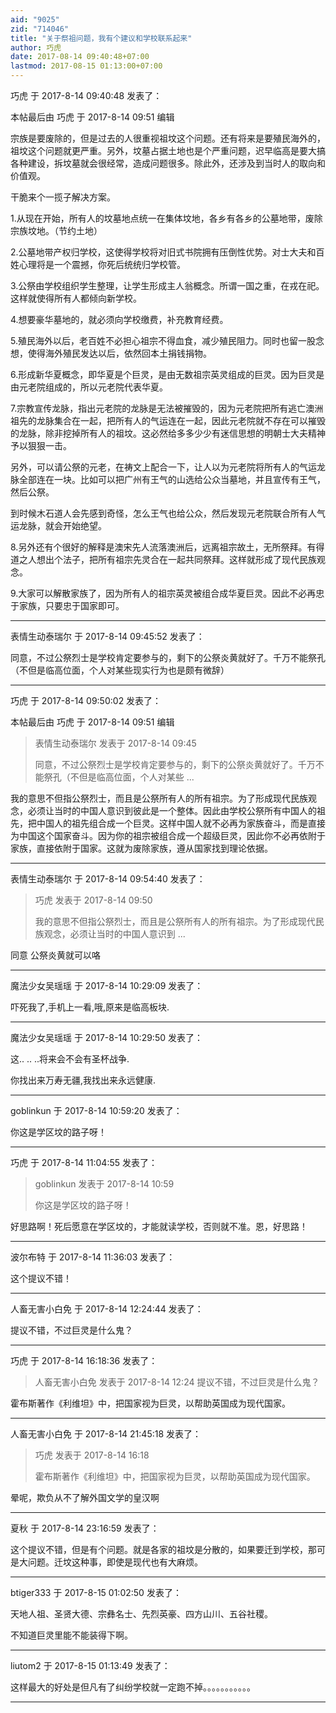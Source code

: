 ```yaml
---
aid: "9025"
zid: "714046"
title: "关于祭祖问题，我有个建议和学校联系起来"
author: 巧虎
date: 2017-08-14 09:40:48+07:00
lastmod: 2017-08-15 01:13:00+07:00
---
```


巧虎 于 2017-8-14 09:40:48 发表了：

本帖最后由 巧虎 于 2017-8-14 09:51 编辑

宗族是要废除的，但是过去的人很重视祖坟这个问题。还有将来是要殖民海外的，祖坟这个问题就更严重。另外，坟墓占据土地也是个严重问题，迟早临高是要大搞各种建设，拆坟墓就会很经常，造成问题很多。除此外，还涉及到当时人的取向和价值观。

干脆来个一揽子解决方案。

1.从现在开始，所有人的坟墓地点统一在集体坟地，各乡有各乡的公墓地带，废除宗族坟地。（节约土地）

2.公墓地带产权归学校，这使得学校将对旧式书院拥有压倒性优势。对士大夫和百姓心理将是一个震撼，你死后统统归学校管。

3.公祭由学校组织学生整理，让学生形成主人翁概念。所谓一国之重，在戎在祀。这样就使得所有人都倾向新学校。

4.想要豪华墓地的，就必须向学校缴费，补充教育经费。

5.殖民海外以后，老百姓不必担心祖宗不得血食，减少殖民阻力。同时也留一股念想，使得海外殖民发达以后，依然回本土捐钱捐物。

6.形成新华夏概念，即华夏是个巨灵，是由无数祖宗英灵组成的巨灵。因为巨灵是由元老院组成的，所以元老院代表华夏。

7.宗教宣传龙脉，指出元老院的龙脉是无法被摧毁的，因为元老院把所有逃亡澳洲祖先的龙脉集合在一起，把所有人的气运连在一起，因此元老院就不存在可以摧毁的龙脉，除非挖掉所有人的祖坟。这必然给多多少少有迷信思想的明朝士大夫精神予以狠狠一击。

另外，可以请公祭的元老，在祷文上配合一下，让人以为元老院将所有人的气运龙脉全部连在一块。比如可以把广州有王气的山选给公众当墓地，并且宣传有王气，然后公祭。

到时候木石道人会先感到奇怪，怎么王气也给公众，然后发现元老院联合所有人气运龙脉，就会开始绝望。

8.另外还有个很好的解释是澳宋先人流落澳洲后，远离祖宗故土，无所祭拜。有得道之人想出个法子，把所有祖宗先灵合在一起共同祭拜。这样就形成了现代民族观念。

9.大家可以解散家族了，因为所有人的祖宗英灵被组合成华夏巨灵。因此不必再忠于家族，只要忠于国家即可。

---

表情生动泰瑞尔 于 2017-8-14 09:45:52 发表了：

同意，不过公祭烈士是学校肯定要参与的，剩下的公祭炎黄就好了。千万不能祭孔（不但是临高位面，个人对某些现实行为也是颇有微辞）

---

巧虎 于 2017-8-14 09:50:02 发表了：

本帖最后由 巧虎 于 2017-8-14 09:51 编辑

> 表情生动泰瑞尔 发表于 2017-8-14 09:45
>
> 同意，不过公祭烈士是学校肯定要参与的，剩下的公祭炎黄就好了。千万不能祭孔（不但是临高位面，个人对某些 ...

我的意思不但指公祭烈士，而且是公祭所有人的所有祖宗。为了形成现代民族观念，必须让当时的中国人意识到彼此是一个整体。因此由学校公祭所有中国人的祖先，把中国人的祖先组合成一个巨灵。这样中国人就不必再为家族奋斗，而是直接为中国这个国家奋斗。因为你的祖宗被组合成一个超级巨灵，因此你不必再依附于家族，直接依附于国家。这就为废除家族，遵从国家找到理论依据。

---

表情生动泰瑞尔 于 2017-8-14 09:54:40 发表了：

> 巧虎 发表于 2017-8-14 09:50
>
> 我的意思不但指公祭烈士，而且是公祭所有人的所有祖宗。为了形成现代民族观念，必须让当时的中国人意识到 ...

同意 公祭炎黄就可以咯

---

魔法少女吴瑶瑶 于 2017-8-14 10:29:09 发表了：

吓死我了,手机上一看,哦,原来是临高板块.

---

魔法少女吴瑶瑶 于 2017-8-14 10:29:50 发表了：

这.. .. ..将来会不会有圣杯战争.

你找出来万寿无疆,我找出来永远健康.

---

goblinkun 于 2017-8-14 10:59:20 发表了：

你这是学区坟的路子呀！

---

巧虎 于 2017-8-14 11:04:55 发表了：

> goblinkun 发表于 2017-8-14 10:59
>
> 你这是学区坟的路子呀！

好思路啊！死后愿意在学区坟的，才能就读学校，否则就不准。恩，好思路！

---

波尔布特 于 2017-8-14 11:36:03 发表了：

这个提议不错！

---

人畜无害小白免 于 2017-8-14 12:24:44 发表了：

提议不错，不过巨灵是什么鬼？

---

巧虎 于 2017-8-14 16:18:36 发表了：

> 人畜无害小白免 发表于 2017-8-14 12:24 提议不错，不过巨灵是什么鬼？

霍布斯著作《利维坦》中，把国家视为巨灵，以帮助英国成为现代国家。

---

人畜无害小白免 于 2017-8-14 21:45:18 发表了：

> 巧虎 发表于 2017-8-14 16:18
>
> 霍布斯著作《利维坦》中，把国家视为巨灵，以帮助英国成为现代国家。

晕呢，欺负从不了解外国文学的皇汉啊

---

夏秋 于 2017-8-14 23:16:59 发表了：

这个提议不错，但是有个问题。就是各家的祖坟是分散的，如果要迁到学校，那可是大问题。迁坟这种事，即使是现代也有大麻烦。

---

btiger333 于 2017-8-15 01:02:50 发表了：

天地人祖、圣贤大德、宗彝名士、先烈英豪、四方山川、五谷社稷。

不知道巨灵里能不能装得下啊。

---

liutom2 于 2017-8-15 01:13:49 发表了：

这样最大的好处是但凡有了纠纷学校就一定跑不掉。。。。。。。。。。。

---
